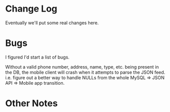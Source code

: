 Change Log
==========
Eventually we'll put some real changes here.

Bugs
====
I figured I'd start a list of bugs.

Without a valid phone number, address, name, type, etc. being present in the DB, the mobile client will crash when it attempts to parse the JSON feed. i.e. figure out a better way to handle NULLs from the whole MySQL => JSON API => Mobile app transition.

Other Notes
===========
